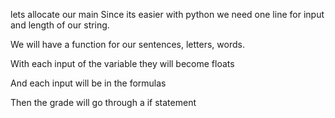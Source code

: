 lets allocate our main
Since its easier with python we need one line for
input and length of our string.

We will have a function for our sentences, letters,
words.

With each input of the variable they will become floats

And each input will be in the formulas

Then the grade will go through a if statement
